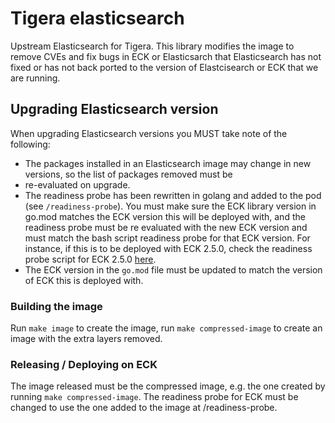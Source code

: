 # Tigera elasticsearch

Upstream Elasticsearch for Tigera. This library modifies the image to remove CVEs and fix bugs in ECK or Elasticsarch that 
Elasticsearch has not fixed or has not back ported to the version of Elastcisearch or ECK that we are running.

## Upgrading Elasticsearch version

When upgrading Elasticsearch versions you MUST take note of the following:
* The packages installed in an Elasticsearch image may change in new versions, so the list of packages removed must be 
* re-evaluated on upgrade. 
* The readiness probe has been rewritten in golang and added to the pod (see `/readiness-probe`). You must make sure the 
ECK library version in go.mod matches the ECK version this will be deployed with, and the readiness probe must be
re evaluated with the new ECK version and must match the bash script readiness probe for that ECK version. For instance,
if this is to be deployed with ECK 2.5.0, check the readiness probe script for ECK 2.5.0
[here](https://github.com/elastic/cloud-on-k8s/blob/2.5.0/pkg/controller/elasticsearch/nodespec/readiness_probe.go#L33).
* The ECK version in the `go.mod` file must be updated to match the version of ECK this is deployed with.

### Building the image

Run `make image` to create the image, run `make compressed-image` to create an image with the extra layers removed.

### Releasing / Deploying on ECK

The image released must be the compressed image, e.g. the one created by running `make compressed-image`. The readiness 
probe for ECK must be changed to use the one added to the image at /readiness-probe.